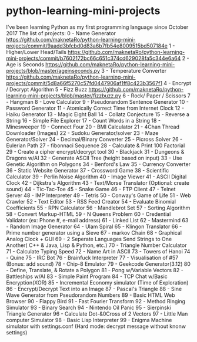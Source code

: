 # python-learning-mini-projects
I've been learning Python as my first programming language since October 2017 
The list of projects:
0 - Name Generator https://github.com/maknetaRo/python-learning-mini-projects/commit/9aadd3bfcbd0d83a6b7fb54e8009515bd507184e
1 - Higher/Lower Head/Tails https://github.com/maknetaRo/python-learning-mini-projects/commit/b7602172bc66c651c374cd629028fa5c344e6a64
2 - Age is Seconds https://github.com/maknetaRo/python-learning-mini-projects/blob/master/ageinseconds.py
3 - Temperature Converter https://github.com/maknetaRo/python-learning-mini-projects/commit/5d8a66f5270c57fd0447906af1ff8c423b3567f1
4 - Encrypt / Decrypt Algorithm
5 - Fizz Buzz https://github.com/maknetaRo/python-learning-mini-projects/blob/master/fizzbuzz.py
6 - Rock/ Paper / Scissors
7 - Hangman
8 - Love Calculator
9 - Pseudorandom Sentence Generator
10 - Password Generator
11 - Atomically Correct Time from Internet Clock
12 - Haiku Generator
13 - Magic Eight Ball
14 - Collatz Conjecture
15 - Reverse a String
16 - Simple File Explorer
17 - Count Words in a String
18 - Minesweeper
19 - Connect Four
20 - BMI Calculator
21 - 4Chan Thread Downloader (Images)
22 - Sudoku Generator/solver
23 - Maze Generator/Solver
24 - Decimal/Binary Converter
25 - Picross Solver
26 - Eulerian Path
27 - fibonnaci Sequence
28 - Calculate & Print 100 Factorial
29 - Create a cipher encrypt/decrypt tool
30 - Blackjack
31 - Dungeons & Dragons w/AI
32 - Generate ASCII Tree (height based on input)
33 - Use Genetic Algorithm on Polygons
34 - Benford's Law
35 - Currency Converter
36 - Static Website Generator
37 - Crossword Game
38 - Scientific Calculator
39 - Perlin Noise Algorithm
40 - Image Viewer
41 - ASCII Digital Clock
42 - Dijkstra's Algorithm
43 - Text/Morse Translator (Optional: create sound)
44 - Tic-Tac-Toe
45 - Snake Game
46 - FTP Client
47 - Telnet Server
48 - IMP Interpreter
49 - Tetris
50 - Conway's Game of Life
51 - Web Crawler
52 - Text Editor
53 - RSS Feed Creator
54 - Evaluate Binomial Coefficients
55 - RPN Calculator
56 - Mandlebrot Set
57 - Sorting Algorithm
58 - Convert Markup-HTML
59 - N Queens Problem
60 - Credential Validator (ex: Phone #, e-mail address)
61 - Linked List
62 - Mastermind
63 - Random Image Generator
64 - Ulam Spiral
65 - Klingon Translator
66 - Prime number generator using a Sieve
67 - markov Chain
68 - Graphical Analog Clock + GUI
69 - 2 Seperate Languages Send Strings to One Another( C++ & Java, Lisp & Python, etc.)
70 - Triangle Number Calculator
71 - Calculate Typing Speed
72 - Name Art in ASCII
73 - Towers of Hanoi
74 - Quine
75 - IRC Bot
76 - Brainfuck Interpreter
77 - Visualisation of #57 (Bonus: add sound)
78 - Chip-8 Emulator
79 - Geekcode Generator(3.12)
80 - Define, Translate, & Rotate a Polygon
81 - Pong w/Variable Vectors
82 - Battleships w/AI
83 - Simple Paint Program
84 - TCP Chat w/Basic Encryption(XOR)
85 - Incremental Economy simulator (Time of Exploration)
86 - Encrypt/Decrypt Text into an Image
87 - Pascal's Triangle
88 - Sine Wave Generator from Pseudorandom Numbers
89 - Basic HTML Web Browser
90 - Flappy Bird
91 - Fast Fourier Transform
92 - Method Ringing Simulator
93 - Binary Search
94 - Nintendo Oil Panic
95 - Sierpinski Triangle Generator
96 - Calculate Dot-&0Cross of 2 Vectors
97 - Little Man computer Simulator
98 - Basic Lisp Interpreter
99 - Enigma Machine simulator with settings.conf
     (Hard mode: decrypt message without knonw settings)





